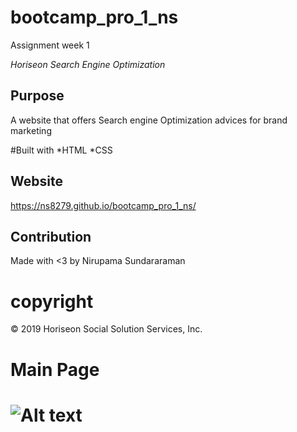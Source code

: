 # bootcamp_pro_1_ns
Assignment week 1

*Horiseon Search Engine Optimization*

## Purpose 
A website that offers Search engine Optimization advices for brand marketing 

#Built with
*HTML 
*CSS

## Website
https://ns8279.github.io/bootcamp_pro_1_ns/

## Contribution
Made with <3 by Nirupama Sundararaman

# copyright
© 2019 Horiseon Social Solution Services, Inc.

# Main Page
# ![Alt text](./assets/images/digital-marketing-meeting.jpg?raw=true "Title")



